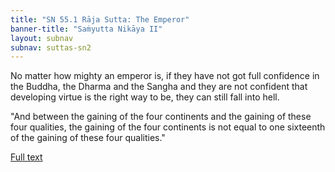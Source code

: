 ```yaml
---
title: "SN 55.1 Rāja Sutta: The Emperor"
banner-title: "Saṁyutta Nikāya II" 
layout: subnav 
subnav: suttas-sn2
---
```


No matter how mighty an emperor is, if they have not got full confidence in the Buddha, the Dharma and the Sangha and they are not confident that developing virtue is the right way to be, they can still fall into hell.

"And between the gaining of the four continents and the gaining of these four qualities, the gaining of the four continents is not equal to one sixteenth of the gaining of these four qualities."


[Full text](https://www.dhammatalks.org/suttas/SN/SN55_1.html)
